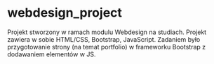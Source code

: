 # webdesign_project
Projekt stworzony w ramach modulu Webdesign na studiach. Projekt zawiera w sobie HTML/CSS, Bootstrap, JavaScript.  Zadaniem było przygotowanie strony (na temat portfolio) w frameworku Bootstrap z dodawaniem elementów w JS.
